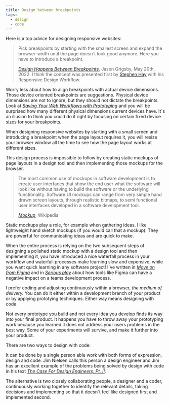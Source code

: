 ```yaml
---
title: Design between breakpoints
tags:
  - design
  - code
---
```

Here is a top advice for designing responsive websites:

> Pick breakpoints by starting with the smallest screen and expand the browser-width until the page doesn´t look good anymore. Here you have to introduce a breakpoint. 
> <footer><a href="https://cloudfour.com/thinks/design-happens-between-breakpoints/"><cite>Design Happens Between Breakpoints</cite></a>, Jason Grigsby, May 20th, 2022. I think the concept was presented first by <a href="https://www.the-haystack.com" >Stephen Hay</a> with his Responsive Design Workflow.</footer>

Worry less about how to align breakpoints with actual device dimensions. Those device oriented breakpoints are suggestions. Physical device dimensions are not to ignore, but they should not dictate the breakpoints. Look at [<cite>Saving Your Web Workflows with Prototyping</cite>](https://matthiasott.com/articles/saving-your-web-workflows-with-prototyping) and you will be surprised how many different physical dimensions current devices have. It´s an illusion to think you could do it right by focusing on certain fixed device sizes for your breakpoints.

When designing responsive websites by starting with a small screen and introducing a breakpoint when the page layout requires it, you will resize your browser window all the time to see how the page layout works at different sizes. 

This design process is impossible to follow by creating static mockups of  page layouts in a design tool and then implementing those mockups for the browser. 

> The most common use of mockups in software development is to create user interfaces that show the end user what the software will look like without having to build the software or the underlying functionality. Software UI mockups can range from very simple hand drawn screen layouts, through realistic bitmaps, to semi functional user interfaces developed in a software development tool. 
> <footer><a href="https://en.wikipedia.org/wiki/Mockup"><cite>Mockup</cite></a>, Wikipedia</footer>

Static mockups play a role, for example when gathering ideas. I like lightweight hand sketch mockups (if you would call that a mockup). They are powerful for communicating ideas and are quick to make. 

When the entire process is relying on the two subsequent steps of designing a polished static mockup with a design tool and then implementing it, you have introduced a nice waterfall process in your workflow and waterfall processes make learning slow and expensive, while you want quick learning in any software project! I´ve written in [<cite>Move on from Figma</cite>](2023-06-28-move-on-from-figma/) and in [<cite>Serious play</cite>](/2024-01-21-serious-play/) about how tools like Figma can have a negative impact on a teams development process.

I prefer coding and adjusting continuously within a browser, *the medium of delivery.* You can do it either within a development branch of your product or by applying prototying techniques. Either way means designing with code.

Not every prototype you build and not every idea you develop finds its way into your final product. It happens you have to throw away your prototyping work because you learned it does not address your users problems in the best way. Some of your experiments will survive, and make it further into your product. 

There are two ways to design with code:

It can be done by a single person able work with both forms of expression, design and code. Jim Nielsen calls this person a design engineer and Jim has an excellent example of the problems being solved by design with code in his text [<cite>The Case For Design Engineers, Pt. II</cite>](https://blog.jim-nielsen.com/2024/the-case-for-design-engineers-pt-ii/). 

The alternative is two closely collaborating people, a designer and a coder, continuously working together to identify the relevant details, taking decisions and implementing so that it doesn´t feel like designed first and implemented second. 





